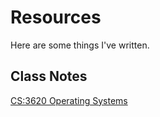 # Resources
Here are some things I've written.
## Class Notes
[CS:3620 Operating Systems](/notes/operatingsystems.md)